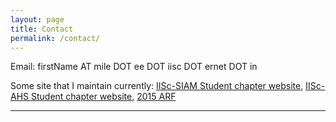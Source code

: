 ```yaml
---
layout: page
title: Contact
permalink: /contact/
---
```


Email:
firstName AT mile DOT ee DOT iisc DOT ernet DOT in

<!--<div align="center">
<table text-align="center">
<tr>
<tr><td>Find me else where on the web</td></tr>
<td>
<a href="http://twitter.com/immsrini" title="mSrini on Twitter" target="_blank"><i class="fa fa-twitter-square fa-2x"></i></a>
<a href="http://facebook.com/" title="mSrini on FB" target="_blank"><i class="fa fa-facebook-square fa-2x"></i></a>
<a href="http://facebook.com/" title="mSrini on FB" target="_blank"><i class="fa fa-github-square fa-2x"></i></a>
<a href="http://facebook.com/" title="mSrini on FB" target="_blank"><i class="fa fa-linkedin-square fa-2x"></i></a>
<a href="http://facebook.com/" title="mSrini on FB" target="_blank"><i class="fa fa-skype fa-2x"></i></a>
</td>
</tr>
</table>
</div>-->

Some site that I maintain currently:
[IISc-SIAM Student chapter website](),
[IISc-AHS Student chapter website](),
[2015 ARF]()

<!--Address:
Room #202, MILE Lab, Department of Electrical Engineering,
Indian Institute of Science, Bangalore, KA 560-012, India.
-->
<hr/>
